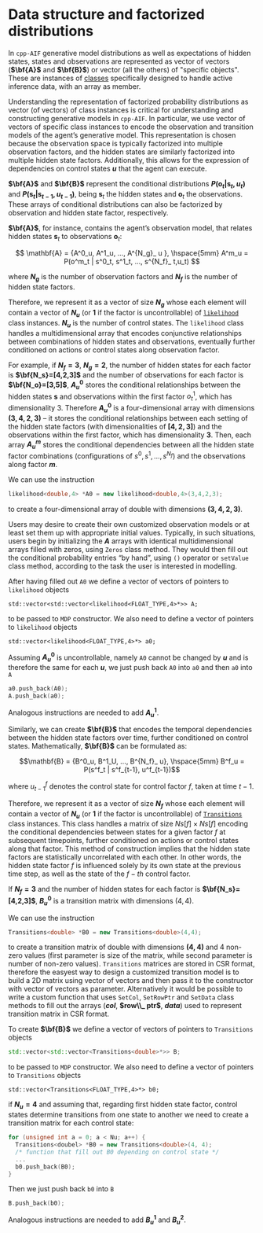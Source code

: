 # Data structure and factorized distributions 
In `cpp-AIF` generative model distributions as well as expectations of hidden states, states and observations are represented as vector of vectors (**$\bf{A}$** and **$\bf{B}$**) or vector (all the others) of "specific objects". These are instances of [classes](generative_model_classes.md) specifically designed to handle active inference data, with an array as member. 

Understanding the representation of factorized probability distributions as vector (of vectors) of class instances is critical for understanding and constructing generative models in `cpp-AIF`. In particular, we use vector of vectors of specific class instances to encode the observation and transition models of the agent’s generative model. This representation is chosen because the observation space is typically factorized into multiple observation factors, and the hidden states are similarly factorized into multiple hidden state factors. Additionally, this allows for the expression of dependencies on control states **$u$** that the agent can execute.

**$\bf{A}$** and **$\bf{B}$** represent the conditional distributions **$P(\mathbf{o}_ t|\mathbf{s}_ t, u_ t)$** and **$P(\mathbf{s}_ t|\mathbf{s}_ {t-1}, u_ {t-1})$**, being $\mathbf{s}_ t$ the hidden states and  $\mathbf{o}_ t$ the observations. These arrays of conditional distributions can also be factorized by observation and hidden state factor, respectively.

**$\bf{A}$**, for instance, contains the agent’s observation model, that relates hidden states $\mathbf{s}_ t$ to observations $\mathbf{o}_ t$:

$$ \mathbf{A} = {A^0_u, A^1_u, …, A^{N_g}_ u }, \hspace{5mm} A^m_u = P(o^m_t | s^0_t, s^1_t, …, s^{N_f}_ t,u_t) $$

where **$N_g$** is the number of observation factors and **$N_f$** is the number of hidden state factors.

Therefore, we represent it as a vector of size **$N_g$** whose each element will contain a vector of **$N_u$** (or **$1$** if the factor is uncontrollable) of [`likelihood`](generative_model_classes.md#template-typename-t-typename-s-class-likelihood)  class instances. **$N_u$** is the number of control states. The `likelihood` class handles a multidimensional array that encodes conjunctive relationships between combinations of hidden states and observations, eventually further conditioned on actions or control states along observation factor.

For example, if **$N_f=3$**, **$N_g=2$**, the number of hidden states for each factor is **$\bf{N_s}=[4,2,3]$** and the number of observations for each factor is **$\bf{N_o}=[3,5]$**, **$A^0_u$** stores the conditional relationships between the hidden states $\mathbf{s}$ and observations within the first factor $o^1_t$, which has dimensionality 3. Therefore **$A^0_u$** is a four-dimensional array with dimensions **$(3, 4, 2, 3)$** – it stores the conditional relationships between each setting of the hidden state factors (with dimensionalities of **$[4, 2, 3]$**) and the observations within the first factor, which has dimensionality **$3$**. Then, each array **$A^m_u$** stores the conditional dependencies between all the hidden state factor combinations (configurations of $s^0, s^1, …, s^{N_f}$) and the observations along factor **$m$**.

We can use the instruction
```c++
likelihood<double,4> *A0 = new likelihood<double,4>(3,4,2,3);
```
to create a four-dimensional array of double with dimensions **$(3, 4, 2, 3)$**.

Users may desire to create their own customized observation models or at least set them up with appropriate initial values. Typically, in such situations, users begin by initializing the **$A$** arrays with identical multidimensional arrays filled with zeros, using `Zeros` class method. They would then fill out the conditional probability entries “by hand”, using `()` operator or `setValue` class method, according to the task the user is interested in modelling.

After having filled out `A0` we define a vector of vectors of pointers to `likelihood` objects 

`std::vector<std::vector<likelihood<FLOAT_TYPE,4>*>> A;`

to be passed to `MDP` constructor. We also need to define a vector of pointers to `likelihood` objects

`std::vector<likelihood<FLOAT_TYPE,4>*> a0;`

Assuming **$A^0_u$** is uncontrollable, namely `A0` cannot be changed by **$u$** and is therefore the same for each **$u$**, we just push back  `A0` into `a0` and then `a0` into `A`

```c++
a0.push_back(A0);
A.push_back(a0);
```

Analogous instructions are needed to add **$A^1_u$**.

Similarly, we can create **$\bf{B}$** that encodes the temporal dependencies between the hidden state factors over time, further conditioned on control states. Mathematically, **$\bf{B}$** can be formulated as:

$$\mathbf{B} = {B^0_u, B^1_U, …, B^{N_f}_ u}, \hspace{5mm} B^f_u = P(s^f_t | s^f_{t-1}, u^f_{t-1})$$

where $u^f_{t-1}$ denotes the control state for control factor $f$, taken at time $t-1$.

Therefore, we represent it as a vector of size **$N_f$** whose each element will contain a vector of **$N_u$** (or **$1$** if the factor is uncontrollable) of [`Transitions`](generative_model_classes.md#template-typename-t-class-transitions) class instances. This class handles a matrix of size $Ns[f] \times Ns[f]$ encoding the conditional dependencies between states for a given factor $f$ at subsequent timepoints, further conditioned on actions or control states along that factor. This method of construction implies that the hidden state factors are statistically uncorrelated with each other. In other words, the hidden state factor $f$ is influenced solely by its own state at the previous time step, as well as the state of the $f-th$ control factor.

If **$N_f=3$** and the number of hidden states for each factor is **$\bf{N_s}=[4,2,3]$**, **$B^0_u$** is a transition matrix with dimensions $(4, 4)$. 

We can use the instruction
```c++
Transitions<double> *B0 = new Transitions<double>(4,4);
```
to create a transition matrix of double with dimensions **$(4, 4)$** and $4$ non-zero values (first parameter is size of the matrix, while second parameter is number of non-zero values). `Transitions` matrices are stored in CSR format, therefore the easyest way to design a customized transition model is to build a 2D matrix using vector of vectors and then pass it to the constructor with vector of vectors as parameter. Alternatively it would be possible to write a custom function that uses `SetCol`, `SetRowPtr` and `SetData` class methods to fill out the arrays (**$col$**, **$row\\_ ptr$**, **$data$**) used to represent transition matrix in CSR format.

To create **$\bf{B}$** we define a vector of vectors of pointers to `Transitions` objects 
```c++
std::vector<std::vector<Transitions<double>*>> B;
```
to be passed to `MDP` constructor. We also need to define a vector of pointers to `Transitions` objects

`std::vector<Transitions<FLOAT_TYPE,4>*> b0;`

if **$N_u=4$** and assuming that, regarding first hidden state factor, control states determine transitions from one state to another we need to create a transition matrix for each control state:

```c++
for (unsigned int a = 0; a < Nu; a++) {                                                
  Transitions<doubel> *B0 = new Transitions<double>(4, 4);
  /* function that fill out B0 depending on control state */
  ...
  b0.push_back(B0);
}
```
Then we just push back `b0` into `B`

```c++
B.push_back(b0);
```

Analogous instructions are needed to add **$B^1_u$** and **$B^2_u$**.
